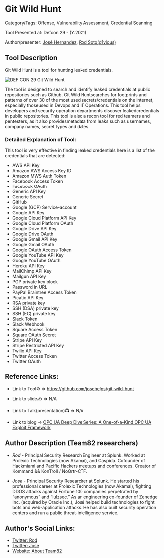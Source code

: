 #  Git Wild Hunt 

Category/Tags: Offense, Vulnerability Assessment, Credential Scanning

Tool Presented at: Defcon 29 - (Y.2021)

Author/presenter: [José Hernandez](https://twitter.com/d1vious), [Rod Soto(d1vious)](https://twitter.com/rodsoto)

## Tool Description

Git Wild Hunt is a tool for hunting leaked credentials.

![DEF CON 29 Git Wild Hunt](https://github.com/josehelps/git-wild-hunt/raw/master/static/wildhunt.jpg)

The tool is designed to search and identify leaked credentials at public repositories such as Github. Git Wild Huntsearches for footprints and patterns of over 30 of the most used secrets/credentials on the internet, especially thoseused in Devops and IT Operations. This tool helps developers and security operation departments discover leakedcredentials in public repositories. This tool is also a recon tool for red teamers and pentesters, as it also providesmetadata from leaks such as usernames, company names, secret types and dates.

### Detailed Explanation of Tool:

This tool is very effective in finding leaked credentials here is a list of the credentials that are detected:

- AWS API Key
- Amazon AWS Access Key ID
- Amazon MWS Auth Token
- Facebook Access Token
- Facebook OAuth
- Generic API Key
- Generic Secret
- GitHub
- Google (GCP) Service-account
- Google API Key
- Google Cloud Platform API Key
- Google Cloud Platform OAuth
- Google Drive API Key
- Google Drive OAuth
- Google Gmail API Key
- Google Gmail OAuth
- Google OAuth Access Token
- Google YouTube API Key
- Google YouTube OAuth
- Heroku API Key
- MailChimp API Key
- Mailgun API Key
- PGP private key block
- Password in URL
- PayPal Braintree Access Token
- Picatic API Key
- RSA private key
- SSH (DSA) private key
- SSH (EC) private key
- Slack Token
- Slack Webhook
- Square Access Token
- Square OAuth Secret
- Stripe API Key
- Stripe Restricted API Key
- Twilio API Key
- Twitter Access Token
- Twitter OAuth


## Reference Links:

- Link to Tool⚙️ => https://github.com/josehelps/git-wild-hunt

- Link to slide✍️ => N/A

- Link to Talk(presentation)📺 => N/A

- Link to blog => [OPC UA Deep Dive Series: A One-of-a-Kind OPC UA Exploit Framework](https://claroty.com/team82/research/opc-ua-deep-dive-series-a-one-of-a-kind-opc-ua-exploit-framework?utm_campaign=%5BEvent%5D+DEFCON+2023&utm_content=Oktopost-twitter&utm_source=twitter&utm_tags=yaniv+vardi%2Cdave+dewalt%2Cted+bailey%2Cartificial+intelligence%2Cai%2Chealthcare%2Cpartner+marketing%2Corange+cyberdefense%2CLaurent+Celerier%2Cnightdragon%2Cdataminr)

## Author Description (Team82 researchers)

- *Rod* - Principal Security Research Engineer at Splunk. Worked at Prolexic Technologies (now Akamai), and Caspida. Cofounder of Hackmiami and Pacific Hackers meetups and conferences. Creator of Kommand && KonTroll / NoQrtr-CTF.

- *Jose* - Principal Security Researcher at Splunk. He started his professional career at Prolexic Technologies (now Akamai), fighting DDOS attacks against Fortune 100 companies perpetrated by “anonymous” and “lulzsec.” As an engineering co-founder of Zenedge Inc. (acquired by Oracle Inc.), José helped build technologies to fight bots and web-application attacks. He has also built security operation centers and run a public threat-intelligence service.


## Author's Social Links:

- [Twitter: Rod](https://twitter.com/rodsoto)
- [Twitter: Jose](https://twitter.com/d1vious)
- [Website: About Team82](https://claroty.com/team82/)
